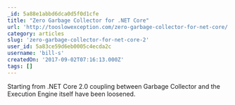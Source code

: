 ```yaml
---
_id: 5a88e1abbd6dca0d5f0d1cfe
title: "Zero Garbage Collector for .NET Core"
url: 'http://tooslowexception.com/zero-garbage-collector-for-net-core/'
category: articles
slug: 'zero-garbage-collector-for-net-core-2'
user_id: 5a83ce59d6eb0005c4ecda2c
username: 'bill-s'
createdOn: '2017-09-02T07:16:13.000Z'
tags: []
---
```


Starting from .NET Core 2.0 coupling between Garbage Collector and the Execution Engine itself have been loosened.
